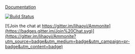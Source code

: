 [Documentation](http://lihaoyi.github.io/Ammonite)

[![Build Status](https://travis-ci.org/lihaoyi/Ammonite.svg)](https://travis-ci.org/lihaoyi/Ammonite)


[![Join the chat at https://gitter.im/lihaoyi/Ammonite](https://badges.gitter.im/Join%20Chat.svg)](https://gitter.im/lihaoyi/Ammonite?utm_source=badge&utm_medium=badge&utm_campaign=pr-badge&utm_content=badge)